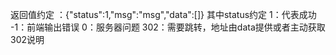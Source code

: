 返回值约定 ：{"status":1,"msg":"msg","data":[]}
其中status约定
1：代表成功
-1：前端输出错误
0：服务器问题
302：需要跳转，地址由data提供或者主动获取
302说明
